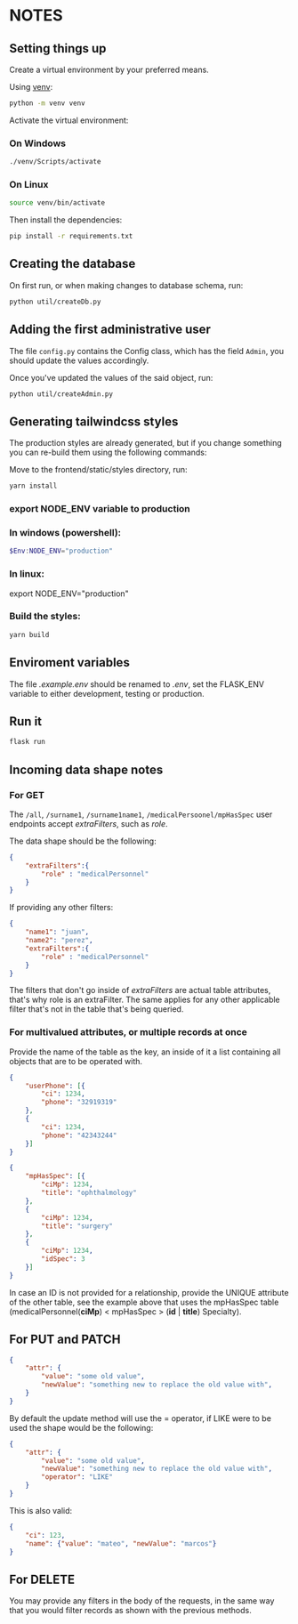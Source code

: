 # NOTES

## Setting things up

Create a virtual environment by your preferred means.

Using [venv](https://docs.python.org/3/tutorial/venv.html):

```sh
python -m venv venv
```

Activate the virtual environment:

### On Windows

```sh
./venv/Scripts/activate
```

### On Linux

```sh
source venv/bin/activate
```

Then install the dependencies:

```sh
pip install -r requirements.txt
```

## Creating the database

On first run, or when making changes to database schema, run:

```sh
python util/createDb.py
```

## Adding the first administrative user

The file `config.py` contains the Config class, which has the field `Admin`, you should update the values accordingly.

Once you've updated the values of the said object, run:

```sh
python util/createAdmin.py
```

## Generating tailwindcss styles

The production styles are already generated, but if you change something you can re-build them using the following commands:

Move to the frontend/static/styles directory, run:
```sh
yarn install
```

### export NODE_ENV variable to production

### In windows (powershell):
```powershell
$Env:NODE_ENV="production"
```

### In linux:
export NODE_ENV="production"

### Build the styles:
```sh
yarn build
```

## Enviroment variables

The file _.example.env_ should be renamed to _.env_, set the FLASK_ENV variable to either development, testing or production.

## Run it

```sh
flask run
```

## Incoming data shape notes

### For GET

The `/all`, `/surname1`, `/surname1name1`, `/medicalPersoonel/mpHasSpec` user endpoints accept _extraFilters_, such as _role_.

The data shape should be the following:

```json
{
    "extraFilters":{
        "role" : "medicalPersonnel"
    }
}
```

If providing any other filters:

```json
{
    "name1": "juan",
    "name2": "perez",
    "extraFilters":{
        "role" : "medicalPersonnel"
    }
}
```

The filters that don't go inside of _extraFilters_ are actual table attributes, that's why role is an extraFilter. The same applies for any other applicable filter that's not in the table that's being queried.

### For multivalued attributes, or multiple records at once

Provide the name of the table as the key, an inside of it a list containing all objects that are to be operated with.

```json
{
    "userPhone": [{
        "ci": 1234,
        "phone": "32919319"
    },
    {
        "ci": 1234,
        "phone": "42343244"
    }]
}
```

```json
{
    "mpHasSpec": [{
        "ciMp": 1234,
        "title": "ophthalmology"
    },
    {
        "ciMp": 1234,
        "title": "surgery"
    },
    {
        "ciMp": 1234,
        "idSpec": 3
    }]
}
```

In case an ID is not provided for a relationship, provide the UNIQUE attribute of the other table, see the example above that uses the mpHasSpec table (medicalPersonnel(__ciMp__) < mpHasSpec > (__id__ | __title__) Specialty).

## For PUT and PATCH

```json
{
    "attr": {
        "value": "some old value",
        "newValue": "something new to replace the old value with",
    }
}
```

By default the update method will use the = operator, if LIKE were to be used the shape would be the following:

```json
{
    "attr": {
        "value": "some old value",
        "newValue": "something new to replace the old value with",
        "operator": "LIKE"
    }
}
```

This is also valid:

```json
{
    "ci": 123,
    "name": {"value": "mateo", "newValue": "marcos"}
}
```

## For DELETE

You may provide any filters in the body of the requests, in the same way that you would filter records as shown with the previous methods.
